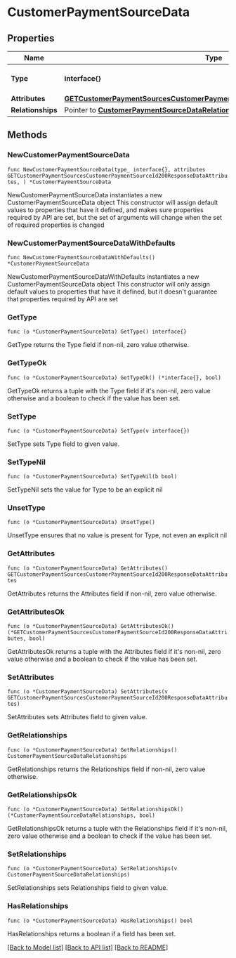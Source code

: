 # CustomerPaymentSourceData

## Properties

Name | Type | Description | Notes
------------ | ------------- | ------------- | -------------
**Type** | **interface{}** | The resource&#39;s type | 
**Attributes** | [**GETCustomerPaymentSourcesCustomerPaymentSourceId200ResponseDataAttributes**](GETCustomerPaymentSourcesCustomerPaymentSourceId200ResponseDataAttributes.md) |  | 
**Relationships** | Pointer to [**CustomerPaymentSourceDataRelationships**](CustomerPaymentSourceDataRelationships.md) |  | [optional] 

## Methods

### NewCustomerPaymentSourceData

`func NewCustomerPaymentSourceData(type_ interface{}, attributes GETCustomerPaymentSourcesCustomerPaymentSourceId200ResponseDataAttributes, ) *CustomerPaymentSourceData`

NewCustomerPaymentSourceData instantiates a new CustomerPaymentSourceData object
This constructor will assign default values to properties that have it defined,
and makes sure properties required by API are set, but the set of arguments
will change when the set of required properties is changed

### NewCustomerPaymentSourceDataWithDefaults

`func NewCustomerPaymentSourceDataWithDefaults() *CustomerPaymentSourceData`

NewCustomerPaymentSourceDataWithDefaults instantiates a new CustomerPaymentSourceData object
This constructor will only assign default values to properties that have it defined,
but it doesn't guarantee that properties required by API are set

### GetType

`func (o *CustomerPaymentSourceData) GetType() interface{}`

GetType returns the Type field if non-nil, zero value otherwise.

### GetTypeOk

`func (o *CustomerPaymentSourceData) GetTypeOk() (*interface{}, bool)`

GetTypeOk returns a tuple with the Type field if it's non-nil, zero value otherwise
and a boolean to check if the value has been set.

### SetType

`func (o *CustomerPaymentSourceData) SetType(v interface{})`

SetType sets Type field to given value.


### SetTypeNil

`func (o *CustomerPaymentSourceData) SetTypeNil(b bool)`

 SetTypeNil sets the value for Type to be an explicit nil

### UnsetType
`func (o *CustomerPaymentSourceData) UnsetType()`

UnsetType ensures that no value is present for Type, not even an explicit nil
### GetAttributes

`func (o *CustomerPaymentSourceData) GetAttributes() GETCustomerPaymentSourcesCustomerPaymentSourceId200ResponseDataAttributes`

GetAttributes returns the Attributes field if non-nil, zero value otherwise.

### GetAttributesOk

`func (o *CustomerPaymentSourceData) GetAttributesOk() (*GETCustomerPaymentSourcesCustomerPaymentSourceId200ResponseDataAttributes, bool)`

GetAttributesOk returns a tuple with the Attributes field if it's non-nil, zero value otherwise
and a boolean to check if the value has been set.

### SetAttributes

`func (o *CustomerPaymentSourceData) SetAttributes(v GETCustomerPaymentSourcesCustomerPaymentSourceId200ResponseDataAttributes)`

SetAttributes sets Attributes field to given value.


### GetRelationships

`func (o *CustomerPaymentSourceData) GetRelationships() CustomerPaymentSourceDataRelationships`

GetRelationships returns the Relationships field if non-nil, zero value otherwise.

### GetRelationshipsOk

`func (o *CustomerPaymentSourceData) GetRelationshipsOk() (*CustomerPaymentSourceDataRelationships, bool)`

GetRelationshipsOk returns a tuple with the Relationships field if it's non-nil, zero value otherwise
and a boolean to check if the value has been set.

### SetRelationships

`func (o *CustomerPaymentSourceData) SetRelationships(v CustomerPaymentSourceDataRelationships)`

SetRelationships sets Relationships field to given value.

### HasRelationships

`func (o *CustomerPaymentSourceData) HasRelationships() bool`

HasRelationships returns a boolean if a field has been set.


[[Back to Model list]](../README.md#documentation-for-models) [[Back to API list]](../README.md#documentation-for-api-endpoints) [[Back to README]](../README.md)


